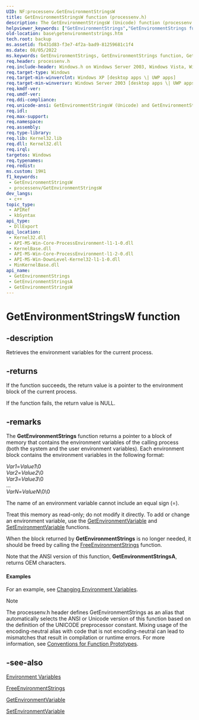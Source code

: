```yaml
---
UID: NF:processenv.GetEnvironmentStringsW
title: GetEnvironmentStringsW function (processenv.h)
description: The GetEnvironmentStringsW (Unicode) function (processenv.h) retrieves the environment variables for the current process. 
helpviewer_keywords: ["GetEnvironmentStrings","GetEnvironmentStrings function","GetEnvironmentStringsA","GetEnvironmentStringsW","_win32_getenvironmentstrings","base.getenvironmentstrings","processenv/GetEnvironmentStrings","processenv/GetEnvironmentStringsA","processenv/GetEnvironmentStringsW","winbase/GetEnvironmentStrings","winbase/GetEnvironmentStringsA","winbase/GetEnvironmentStringsW"]
old-location: base\getenvironmentstrings.htm
tech.root: backup
ms.assetid: fb431d83-f3e7-4f2a-bad9-81259681c1f4
ms.date: 08/05/2022
ms.keywords: GetEnvironmentStrings, GetEnvironmentStrings function, GetEnvironmentStringsA, GetEnvironmentStringsW, _win32_getenvironmentstrings, base.getenvironmentstrings, processenv/GetEnvironmentStrings, processenv/GetEnvironmentStringsA, processenv/GetEnvironmentStringsW, winbase/GetEnvironmentStrings, winbase/GetEnvironmentStringsA, winbase/GetEnvironmentStringsW
req.header: processenv.h
req.include-header: Windows.h on Windows Server 2003, Windows Vista, Windows 7, Windows Server 2008  Windows Server 2008 R2
req.target-type: Windows
req.target-min-winverclnt: Windows XP [desktop apps \| UWP apps]
req.target-min-winversvr: Windows Server 2003 [desktop apps \| UWP apps]
req.kmdf-ver: 
req.umdf-ver: 
req.ddi-compliance: 
req.unicode-ansi: GetEnvironmentStringsW (Unicode) and GetEnvironmentStringsA (ANSI)
req.idl: 
req.max-support: 
req.namespace: 
req.assembly: 
req.type-library: 
req.lib: Kernel32.lib
req.dll: Kernel32.dll
req.irql: 
targetos: Windows
req.typenames: 
req.redist: 
ms.custom: 19H1
f1_keywords:
 - GetEnvironmentStringsW
 - processenv/GetEnvironmentStringsW
dev_langs:
 - c++
topic_type:
 - APIRef
 - kbSyntax
api_type:
 - DllExport
api_location:
 - Kernel32.dll
 - API-MS-Win-Core-ProcessEnvironment-l1-1-0.dll
 - KernelBase.dll
 - API-MS-Win-Core-ProcessEnvironment-l1-2-0.dll
 - API-MS-Win-DownLevel-Kernel32-l1-1-0.dll
 - MinKernelBase.dll
api_name:
 - GetEnvironmentStrings
 - GetEnvironmentStringsA
 - GetEnvironmentStringsW
---
```


# GetEnvironmentStringsW function


## -description

Retrieves the environment variables for the current process.



## -returns

If the function succeeds, the return value is a pointer to the environment block of the current process.

If the function fails, the return value is NULL.

## -remarks

The 
<b>GetEnvironmentStrings</b> function returns a pointer to a block of memory that contains the environment variables of the calling process (both the system and the user environment variables). Each environment block contains the environment variables in the following format:

*Var1*=*Value1*\0<br/>
*Var2*=*Value2*\0<br/>
*Var3*=*Value3*\0<br/>
...<br/>
*VarN*=*ValueN*\0\0

The name of an environment variable cannot include an equal sign (=).

Treat this memory as read-only; do not modify it directly. To add or change an environment variable, use the 
<a href="/windows/desktop/api/winbase/nf-winbase-getenvironmentvariable">GetEnvironmentVariable</a> and 
<a href="/windows/desktop/api/winbase/nf-winbase-setenvironmentvariable">SetEnvironmentVariable</a> functions.

When the block returned by 
<b>GetEnvironmentStrings</b> is no longer needed, it should be freed by calling the 
<a href="/windows/desktop/api/processenv/nf-processenv-freeenvironmentstringsa">FreeEnvironmentStrings</a> function.

Note that the ANSI version of this function, <b>GetEnvironmentStringsA</b>, returns OEM characters.


#### Examples

For an example, see 
<a href="/windows/desktop/ProcThread/changing-environment-variables">Changing Environment Variables</a>.

<div class="code"></div>




> [!NOTE]
> The processenv.h header defines GetEnvironmentStrings as an alias that automatically selects the ANSI or Unicode version of this function based on the definition of the UNICODE preprocessor constant. Mixing usage of the encoding-neutral alias with code that is not encoding-neutral can lead to mismatches that result in compilation or runtime errors. For more information, see [Conventions for Function Prototypes](/windows/win32/intl/conventions-for-function-prototypes).

## -see-also

<a href="/windows/desktop/ProcThread/environment-variables">Environment Variables</a>



<a href="/windows/desktop/api/processenv/nf-processenv-freeenvironmentstringsa">FreeEnvironmentStrings</a>



<a href="/windows/desktop/api/winbase/nf-winbase-getenvironmentvariable">GetEnvironmentVariable</a>



<a href="/windows/desktop/api/winbase/nf-winbase-setenvironmentvariable">SetEnvironmentVariable</a>
